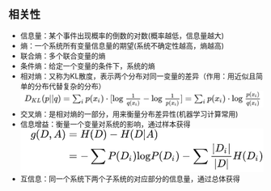 ## 相关性
- 信息量：某个事件出现概率的倒数的对数(概率越低，信息量越大)
- 熵：一个系统所有变量信息量的期望(系统不确定性越高，熵越高)
- 联合熵：多个联合变量的熵
- 条件熵：给定一个变量的条件下，系统的熵
- 相对熵：又称为KL散度，表示两个分布对同一变量的差异（作用：用近似且简单的分布代替复杂的分布）
![image info](../docs/img/relative_entropy.PNG)
- 交叉熵：是相对熵的一部分，用来衡量分布差异性(机器学习计算常用)
- 信息增益：衡量一个变量对系统的影响，通过样本获得
![image info](../docs/img/information_gain.PNG)
- 互信息：同一个系统下两个子系统的对应部分的信息量，通过总体获得